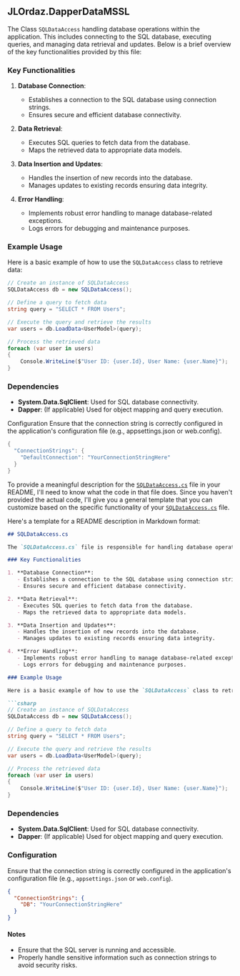 ## JLOrdaz.DapperDataMSSL

The Class `SQLDataAccess` handling database operations within the application. This includes connecting to the SQL database, executing queries, and managing data retrieval and updates. Below is a brief overview of the key functionalities provided by this file:

### Key Functionalities

1. **Database Connection**:
   - Establishes a connection to the SQL database using connection strings.
   - Ensures secure and efficient database connectivity.

2. **Data Retrieval**:
   - Executes SQL queries to fetch data from the database.
   - Maps the retrieved data to appropriate data models.

3. **Data Insertion and Updates**:
   - Handles the insertion of new records into the database.
   - Manages updates to existing records ensuring data integrity.

4. **Error Handling**:
   - Implements robust error handling to manage database-related exceptions.
   - Logs errors for debugging and maintenance purposes.

### Example Usage

Here is a basic example of how to use the `SQLDataAccess` class to retrieve data:

```csharp
// Create an instance of SQLDataAccess
SQLDataAccess db = new SQLDataAccess();

// Define a query to fetch data
string query = "SELECT * FROM Users";

// Execute the query and retrieve the results
var users = db.LoadData<UserModel>(query);

// Process the retrieved data
foreach (var user in users)
{
    Console.WriteLine($"User ID: {user.Id}, User Name: {user.Name}");
}
```

### Dependencies
* **System.Data.SqlClient**: Used for SQL database connectivity.
* **Dapper**: (If applicable) Used for object mapping and query execution.

Configuration
Ensure that the connection string is correctly configured in the application's configuration file (e.g., appsettings.json or web.config).

```csharp
{
  "ConnectionStrings": {
    "DefaultConnection": "YourConnectionStringHere"
  }
}
```

To provide a meaningful description for the [`SQLDataAccess.cs`](command:_github.copilot.openRelativePath?%5B%7B%22scheme%22%3A%22file%22%2C%22authority%22%3A%22%22%2C%22path%22%3A%22%2FD%3A%2Ftemp%2FSandbox%2FJLOrdaz.DapperDataMSSQL%2FSQLDataAccess.cs%22%2C%22query%22%3A%22%22%2C%22fragment%22%3A%22%22%7D%2C%22fc01cf15-675e-4abc-83a7-fdd66ad5f953%22%5D "d:\temp\Sandbox\JLOrdaz.DapperDataMSSQL\SQLDataAccess.cs") file in your README, I'll need to know what the code in that file does. Since you haven't provided the actual code, I'll give you a general template that you can customize based on the specific functionality of your [`SQLDataAccess.cs`](command:_github.copilot.openRelativePath?%5B%7B%22scheme%22%3A%22file%22%2C%22authority%22%3A%22%22%2C%22path%22%3A%22%2FD%3A%2Ftemp%2FSandbox%2FJLOrdaz.DapperDataMSSQL%2FSQLDataAccess.cs%22%2C%22query%22%3A%22%22%2C%22fragment%22%3A%22%22%7D%2C%22fc01cf15-675e-4abc-83a7-fdd66ad5f953%22%5D "d:\temp\Sandbox\JLOrdaz.DapperDataMSSQL\SQLDataAccess.cs") file.

Here's a template for a README description in Markdown format:

```markdown
## SQLDataAccess.cs

The `SQLDataAccess.cs` file is responsible for handling database operations within the application. This includes connecting to the SQL database, executing queries, and managing data retrieval and updates. Below is a brief overview of the key functionalities provided by this file:

### Key Functionalities

1. **Database Connection**:
   - Establishes a connection to the SQL database using connection strings.
   - Ensures secure and efficient database connectivity.

2. **Data Retrieval**:
   - Executes SQL queries to fetch data from the database.
   - Maps the retrieved data to appropriate data models.

3. **Data Insertion and Updates**:
   - Handles the insertion of new records into the database.
   - Manages updates to existing records ensuring data integrity.

4. **Error Handling**:
   - Implements robust error handling to manage database-related exceptions.
   - Logs errors for debugging and maintenance purposes.

### Example Usage

Here is a basic example of how to use the `SQLDataAccess` class to retrieve data:

```csharp
// Create an instance of SQLDataAccess
SQLDataAccess db = new SQLDataAccess();

// Define a query to fetch data
string query = "SELECT * FROM Users";

// Execute the query and retrieve the results
var users = db.LoadData<UserModel>(query);

// Process the retrieved data
foreach (var user in users)
{
    Console.WriteLine($"User ID: {user.Id}, User Name: {user.Name}");
}
```

### Dependencies

- **System.Data.SqlClient**: Used for SQL database connectivity.
- **Dapper**: (If applicable) Used for object mapping and query execution.

### Configuration

Ensure that the connection string is correctly configured in the application's configuration file (e.g., `appsettings.json` or `web.config`).

```json
{
  "ConnectionStrings": {
    "DB": "YourConnectionStringHere"
  }
}
```

#### Notes

- Ensure that the SQL server is running and accessible.
- Properly handle sensitive information such as connection strings to avoid security risks.

